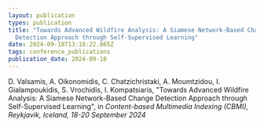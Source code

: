 ```yaml
---
layout: publication
types: publication
title: "Towards Advanced Wildfire Analysis: A Siamese Network-Based Change
  Detection Approach through Self-Supervised Learning"
date: 2024-09-18T13:18:22.865Z
tags: conference_publications
publication_date: 2024-09-18
---
```

<!--StartFragment-->

D. Valsamis, A. Oikonomidis, C. Chatzichristaki, A. Moumtzidou, I. Gialampoukidis, S. Vrochidis, I. Kompatsiaris, "Towards Advanced Wildfire Analysis: A Siamese Network-Based Change Detection Approach through Self-Supervised Learning", in *Content-based Multimedia Indexing (CBMI), Reykjavik, Iceland, 18-20 September 2024* 

<!--EndFragment-->